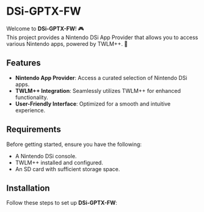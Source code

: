 # DSi-GPTX-FW

Welcome to **DSi-GPTX-FW**! 🎮  
This project provides a Nintendo DSi App Provider that allows you to access various Nintendo apps, powered by TWLM++. 🚀

## Features

- **Nintendo App Provider**: Access a curated selection of Nintendo DSi apps.
- **TWLM++ Integration**: Seamlessly utilizes TWLM++ for enhanced functionality.
- **User-Friendly Interface**: Optimized for a smooth and intuitive experience.

## Requirements

Before getting started, ensure you have the following:
- A Nintendo DSi console.
- TWLM++ installed and configured.
- An SD card with sufficient storage space.

## Installation

Follow these steps to set up **DSi-GPTX-FW**:

